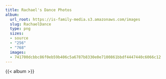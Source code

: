 ```yaml
---
title: Rachael's Dance Photos
album:
  url_root: https://is-family-media.s3.amazonaws.com/images
  slug: RachaelDance
  type: png
  sizes:
  - source
  - "256"
  - "768"
  images:
  - 741700dcbbc86f0eb59b406c5a6787b8330e0e7100861bbdf4447440c6066c12
---
```

{{< album >}}
